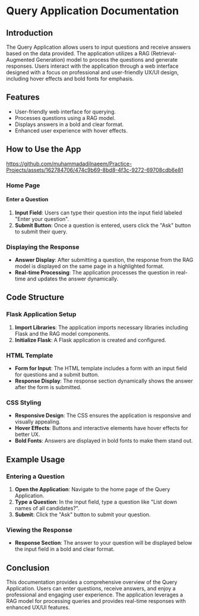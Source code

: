# **Query Application Documentation**

## **Introduction**
The Query Application allows users to input questions and receive answers based on the data provided. The application utilizes a RAG (Retrieval-Augmented Generation) model to process the questions and generate responses. Users interact with the application through a web interface designed with a focus on professional and user-friendly UX/UI design, including hover effects and bold fonts for emphasis.

## **Features**
- User-friendly web interface for querying.
- Processes questions using a RAG model.
- Displays answers in a bold and clear format.
- Enhanced user experience with hover effects.

## **How to Use the App**

https://github.com/muhammadadilnaeem/Practice-Projects/assets/162784706/474c9b69-8bd8-4f3c-9272-69708cdb6e81

### **Home Page**
#### **Enter a Question**
1. **Input Field**: Users can type their question into the input field labeled "Enter your question".
2. **Submit Button**: Once a question is entered, users click the "Ask" button to submit their query.

### **Displaying the Response**
- **Answer Display**: After submitting a question, the response from the RAG model is displayed on the same page in a highlighted format.
- **Real-time Processing**: The application processes the question in real-time and updates the answer dynamically.

## **Code Structure**
### **Flask Application Setup**
1. **Import Libraries**: The application imports necessary libraries including Flask and the RAG model components.
2. **Initialize Flask**: A Flask application is created and configured.

### **HTML Template**
- **Form for Input**: The HTML template includes a form with an input field for questions and a submit button.
- **Response Display**: The response section dynamically shows the answer after the form is submitted.

### **CSS Styling**
- **Responsive Design**: The CSS ensures the application is responsive and visually appealing.
- **Hover Effects**: Buttons and interactive elements have hover effects for better UX.
- **Bold Fonts**: Answers are displayed in bold fonts to make them stand out.

## **Example Usage**

### **Entering a Question**
1. **Open the Application**: Navigate to the home page of the Query Application.
2. **Type a Question**: In the input field, type a question like "List down names of all candidates?".
3. **Submit**: Click the "Ask" button to submit your question.

### **Viewing the Response**
- **Response Section**: The answer to your question will be displayed below the input field in a bold and clear format.

## **Conclusion**
This documentation provides a comprehensive overview of the Query Application. Users can enter questions, receive answers, and enjoy a professional and engaging user experience. The application leverages a RAG model for processing queries and provides real-time responses with enhanced UX/UI features.
